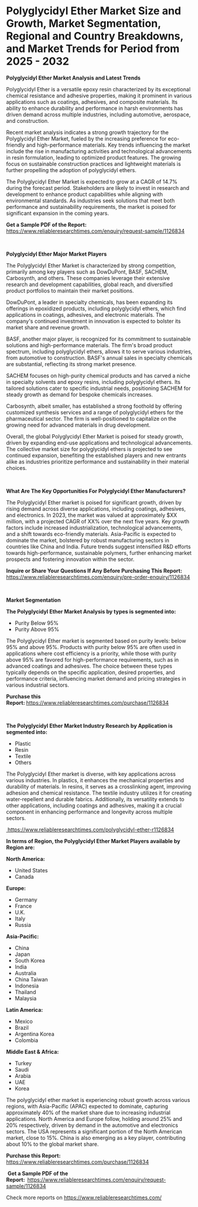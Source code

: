 <p><h1>Polyglycidyl Ether Market Size and Growth, Market Segmentation, Regional and Country Breakdowns, and Market Trends for Period from 2025 -  2032</h1></p><p><strong>Polyglycidyl Ether Market Analysis and Latest Trends</strong></p>
<p><p>Polyglycidyl Ether is a versatile epoxy resin characterized by its exceptional chemical resistance and adhesive properties, making it prominent in various applications such as coatings, adhesives, and composite materials. Its ability to enhance durability and performance in harsh environments has driven demand across multiple industries, including automotive, aerospace, and construction.</p><p>Recent market analysis indicates a strong growth trajectory for the Polyglycidyl Ether Market, fueled by the increasing preference for eco-friendly and high-performance materials. Key trends influencing the market include the rise in manufacturing activities and technological advancements in resin formulation, leading to optimized product features. The growing focus on sustainable construction practices and lightweight materials is further propelling the adoption of polyglycidyl ethers.</p><p>The Polyglycidyl Ether Market is expected to grow at a CAGR of 14.7% during the forecast period. Stakeholders are likely to invest in research and development to enhance product capabilities while aligning with environmental standards. As industries seek solutions that meet both performance and sustainability requirements, the market is poised for significant expansion in the coming years.</p></p>
<p><strong>Get a Sample PDF of the Report:&nbsp;</strong> <a href="https://www.reliableresearchtimes.com/enquiry/request-sample/1126834?utm_campaign=3108&utm_medium=2&utm_source=Github&utm_content=ia&utm_term=01042025&utm_id=polyglycidyl-ether">https://www.reliableresearchtimes.com/enquiry/request-sample/1126834</a></p>
<p>&nbsp;</p>
<p><strong>Polyglycidyl Ether Major Market Players</strong></p>
<p><p>The Polyglycidyl Ether Market is characterized by strong competition, primarily among key players such as DowDuPont, BASF, SACHEM, Carbosynth, and others. These companies leverage their extensive research and development capabilities, global reach, and diversified product portfolios to maintain their market positions.</p><p>DowDuPont, a leader in specialty chemicals, has been expanding its offerings in epoxidized products, including polyglycidyl ethers, which find applications in coatings, adhesives, and electronic materials. The company's continued investment in innovation is expected to bolster its market share and revenue growth.</p><p>BASF, another major player, is recognized for its commitment to sustainable solutions and high-performance materials. The firm's broad product spectrum, including polyglycidyl ethers, allows it to serve various industries, from automotive to construction. BASF's annual sales in specialty chemicals are substantial, reflecting its strong market presence.</p><p>SACHEM focuses on high-purity chemical products and has carved a niche in specialty solvents and epoxy resins, including polyglycidyl ethers. Its tailored solutions cater to specific industrial needs, positioning SACHEM for steady growth as demand for bespoke chemicals increases.</p><p>Carbosynth, albeit smaller, has established a strong foothold by offering customized synthesis services and a range of polyglycidyl ethers for the pharmaceutical sector. The firm is well-positioned to capitalize on the growing need for advanced materials in drug development.</p><p>Overall, the global Polyglycidyl Ether Market is poised for steady growth, driven by expanding end-use applications and technological advancements. The collective market size for polyglycidyl ethers is projected to see continued expansion, benefiting the established players and new entrants alike as industries prioritize performance and sustainability in their material choices.</p></p>
<p>&nbsp;</p>
<p><strong>What Are The Key Opportunities For Polyglycidyl Ether Manufacturers?</strong></p>
<p><p>The Polyglycidyl Ether market is poised for significant growth, driven by rising demand across diverse applications, including coatings, adhesives, and electronics. In 2023, the market was valued at approximately $XX million, with a projected CAGR of XX% over the next five years. Key growth factors include increased industrialization, technological advancements, and a shift towards eco-friendly materials. Asia-Pacific is expected to dominate the market, bolstered by robust manufacturing sectors in countries like China and India. Future trends suggest intensified R&D efforts towards high-performance, sustainable polymers, further enhancing market prospects and fostering innovation within the sector.</p></p>
<p><strong>Inquire or Share Your Questions If Any Before Purchasing This Report:</strong> <a href="https://www.reliableresearchtimes.com/enquiry/pre-order-enquiry/1126834?utm_campaign=3108&utm_medium=2&utm_source=Github&utm_content=ia&utm_term=01042025&utm_id=polyglycidyl-ether">https://www.reliableresearchtimes.com/enquiry/pre-order-enquiry/1126834</a></p>
<p>&nbsp;</p>
<p><strong>Market Segmentation</strong></p>
<p><strong>The Polyglycidyl Ether Market Analysis by types is segmented into:</strong></p>
<p><ul><li>Purity Below 95%</li><li>Purity Above 95%</li></ul></p>
<p><p>The Polyglycidyl Ether market is segmented based on purity levels: below 95% and above 95%. Products with purity below 95% are often used in applications where cost efficiency is a priority, while those with purity above 95% are favored for high-performance requirements, such as in advanced coatings and adhesives. The choice between these types typically depends on the specific application, desired properties, and performance criteria, influencing market demand and pricing strategies in various industrial sectors.</p></p>
<p><strong>Purchase this Report:&nbsp;</strong><a href="https://www.reliableresearchtimes.com/purchase/1126834?utm_campaign=3108&utm_medium=2&utm_source=Github&utm_content=ia&utm_term=01042025&utm_id=polyglycidyl-ether">https://www.reliableresearchtimes.com/purchase/1126834</a></p>
<p>&nbsp;</p>
<p><strong>The Polyglycidyl Ether Market Industry Research by Application is segmented into:</strong></p>
<p><ul><li>Plastic</li><li>Resin</li><li>Textile</li><li>Others</li></ul></p>
<p><p>The Polyglycidyl Ether market is diverse, with key applications across various industries. In plastics, it enhances the mechanical properties and durability of materials. In resins, it serves as a crosslinking agent, improving adhesion and chemical resistance. The textile industry utilizes it for creating water-repellent and durable fabrics. Additionally, its versatility extends to other applications, including coatings and adhesives, making it a crucial component in enhancing performance and longevity across multiple sectors.</p></p>
<p><a href="https://www.reliableresearchtimes.com/polyglycidyl-ether-r1126834?utm_campaign=3108&utm_medium=2&utm_source=Github&utm_content=ia&utm_term=01042025&utm_id=polyglycidyl-ether">&nbsp;https://www.reliableresearchtimes.com/polyglycidyl-ether-r1126834</a></p>
<p><strong>In terms of Region, the Polyglycidyl Ether Market Players available by Region are:</strong></p>
<p>
    <p> <strong> North America: </strong>
        <ul>
            <li>United States</li>
            <li>Canada</li>
        </ul>
        </p> 
    <p> <strong> Europe: </strong>
        <ul>
            <li>Germany</li>
            <li>France</li>
            <li>U.K.</li>
            <li>Italy</li>
            <li>Russia</li>
        </ul>
        </p> 
    <p> <strong> Asia-Pacific: </strong>
        <ul>
            <li>China</li>
            <li>Japan</li>
            <li>South Korea</li>
            <li>India</li>
            <li>Australia</li>
            <li>China Taiwan</li>
            <li>Indonesia</li>
            <li>Thailand</li>
            <li>Malaysia</li>
        </ul>
        </p> 
    <p> <strong> Latin America: </strong>
        <ul>
            <li>Mexico</li>
            <li>Brazil</li>
            <li>Argentina Korea</li>
            <li>Colombia</li>
        </ul>
        </p> 
    <p> <strong> Middle East & Africa: </strong>
        <ul>
            <li>Turkey</li>
            <li>Saudi</li>
            <li>Arabia</li>
            <li>UAE</li>
            <li>Korea</li>
        </ul>
    </p>
    </p>
<p><p>The polyglycidyl ether market is experiencing robust growth across various regions, with Asia-Pacific (APAC) expected to dominate, capturing approximately 40% of the market share due to increasing industrial applications. North America and Europe follow, holding around 25% and 20% respectively, driven by demand in the automotive and electronics sectors. The USA represents a significant portion of the North American market, close to 15%. China is also emerging as a key player, contributing about 10% to the global market share.</p></p>
<p><strong>Purchase this Report: </strong><a href="https://www.reliableresearchtimes.com/purchase/1126834?utm_campaign=3108&utm_medium=2&utm_source=Github&utm_content=ia&utm_term=01042025&utm_id=polyglycidyl-ether">https://www.reliableresearchtimes.com/purchase/1126834</a></p>
<p>&nbsp;<strong>Get a Sample PDF of the Report:&nbsp;&nbsp;</strong><a href="https://www.reliableresearchtimes.com/enquiry/request-sample/1126834?utm_campaign=3108&utm_medium=2&utm_source=Github&utm_content=ia&utm_term=01042025&utm_id=polyglycidyl-ether">https://www.reliableresearchtimes.com/enquiry/request-sample/1126834</a></p>
<p><strong></strong></p>
<p>Check more reports on <a href="https://www.reliableresearchtimes.com/?utm_campaign=3108&utm_medium=2&utm_source=Github&utm_content=ia&utm_term=01042025&utm_id=polyglycidyl-ether">https://www.reliableresearchtimes.com/</a></p>
